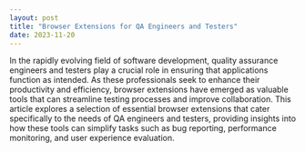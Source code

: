 ```yaml
---
layout: post
title: "Browser Extensions for QA Engineers and Testers"
date: 2023-11-20
---
```


In the rapidly evolving field of software development, quality assurance engineers and testers play a crucial role in ensuring that applications function as intended. As these professionals seek to enhance their productivity and efficiency, browser extensions have emerged as valuable tools that can streamline testing processes and improve collaboration. This article explores a selection of essential browser extensions that cater specifically to the needs of QA engineers and testers, providing insights into how these tools can simplify tasks such as bug reporting, performance monitoring, and user experience evaluation.
